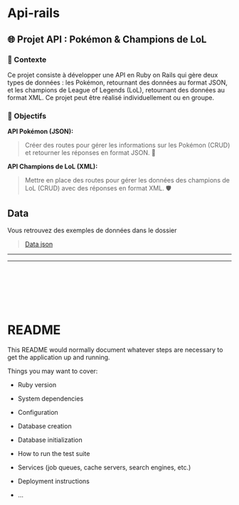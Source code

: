# Api-rails

## 🌐 Projet API : Pokémon & Champions de LoL

### 🚀 Contexte

Ce projet consiste à développer une API en Ruby on Rails qui gère deux types de données : les Pokémon, retournant des données au format JSON, et les champions de League of Legends (LoL), retournant des données au format XML. Ce projet peut être réalisé individuellement ou en groupe.

### 🎯 Objectifs

**API Pokémon (JSON):** 
> Créer des routes pour gérer les informations sur les Pokémon (CRUD) et retourner les réponses en format JSON. 🐾

**API Champions de LoL (XML):** 
> Mettre en place des routes pour gérer les données des champions de LoL (CRUD) avec des réponses en format XML. 🛡️


## Data 

Vous retrouvez des exemples de données dans le dossier 

> [Data json](app/data/data.json)


__________
__________

<br><br><br><br><br>

# README

This README would normally document whatever steps are necessary to get the
application up and running.

Things you may want to cover:

* Ruby version

* System dependencies

* Configuration

* Database creation

* Database initialization

* How to run the test suite

* Services (job queues, cache servers, search engines, etc.)

* Deployment instructions

* ...
